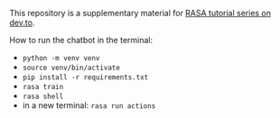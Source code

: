 This repository is a supplementary material for [RASA tutorial series on dev.to](https://dev.to/petr7555/rasa-creating-a-chatbot-3kla).

How to run the chatbot in the terminal:
- `python -m venv venv`
- `source venv/bin/activate`
- `pip install -r requirements.txt `
- `rasa train`
- `rasa shell`
- in a new terminal: `rasa run actions`
